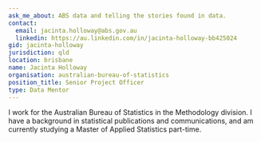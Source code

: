 ```yaml
---
ask_me_about: ABS data and telling the stories found in data.
contact:
  email: jacinta.holloway@abs.gov.au
  linkedin: https://au.linkedin.com/in/jacinta-holloway-bb425024
gid: jacinta-holloway
jurisdiction: qld
location: brisbane
name: Jacinta Holloway
organisation: australian-bureau-of-statistics
position_title: Senior Project Officer
type: Data Mentor
---
```


I work for the Australian Bureau of Statistics in the Methodology division. I have a background in statistical publications and communications, and am currently studying a Master of Applied Statistics part-time.